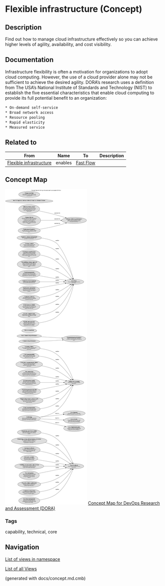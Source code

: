# Flexible infrastructure (Concept)
## Description
Find out how to manage cloud infrastructure effectively so you can achieve higher levels of agility, availability, and cost visibility.

## Documentation
Infrastructure flexibility is often a motivation for organizations to adopt cloud computing. However, the use of a cloud provider alone may not be sufficient to achieve the desired agility. DORA’s research uses a definition from The USA’s National Institute of Standards and Technology (NIST) to establish the five essential characteristics that enable cloud computing to provide its full potential benefit to an organization:

    * On-demand self-service
    * Broad network access
    * Resource pooling
    * Rapid elasticity
    * Measured service

## Related to
| From | Name | To | Description |
|---|---|---|---|
| [Flexible infrastructure](../../software-development/dora/flexible-infrastructure.md) | enables | [Fast Flow](../../software-development/dora/fast-flow.md) |  |

## Concept Map
![Concept Map for DevOps Research and Assessment (DORA)](../../software-development/dora/concept-view.png)
[Concept Map for DevOps Research and Assessment (DORA)](../../software-development/dora/concept-view.md)

### Tags
capability, technical, core


## Navigation
[List of views in namespace](./views-in-namespace.md)

[List of all Views](../../views.md)

(generated with docs/concept.md.cmb)
